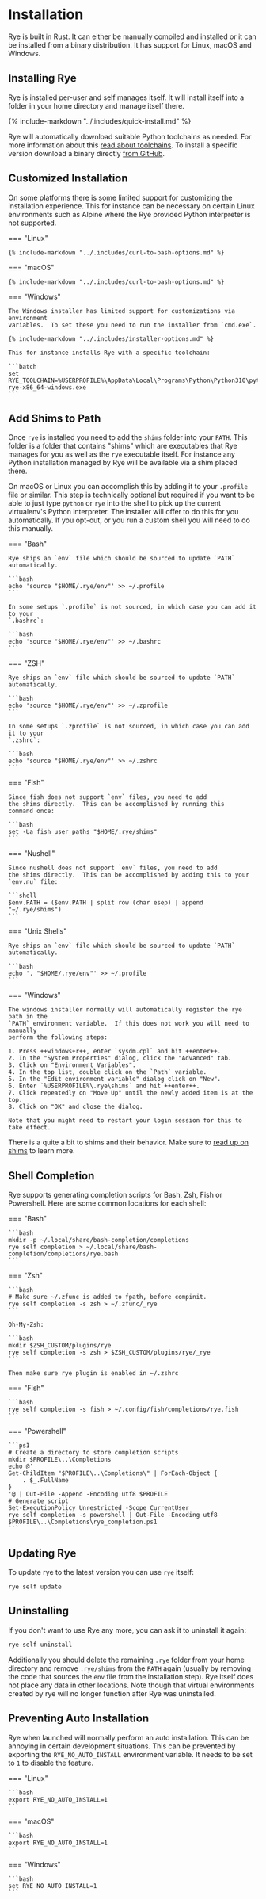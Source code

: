 # Installation

Rye is built in Rust.  It can either be manually compiled and installed or it can
be installed from a binary distribution.  It has support for Linux, macOS and
Windows.

## Installing Rye

Rye is installed per-user and self manages itself.  It will install itself into
a folder in your home directory and manage itself there.

{% include-markdown "../.includes/quick-install.md" %}

Rye will automatically download suitable Python toolchains as needed.  For more
information about this [read about toolchains](toolchains/index.md).  To install
a specific version download a binary directly
[from GitHub](https://github.com/astral-sh/rye/releases).

## Customized Installation

On some platforms there is some limited support for customizing the installation
experience.  This for instance can be necessary on certain Linux environments such
as Alpine where the Rye provided Python interpreter is not supported.

=== "Linux"

    {% include-markdown "../.includes/curl-to-bash-options.md" %}

=== "macOS"

    {% include-markdown "../.includes/curl-to-bash-options.md" %}

=== "Windows"

    The Windows installer has limited support for customizations via environment
    variables.  To set these you need to run the installer from `cmd.exe`.

    {% include-markdown "../.includes/installer-options.md" %}

    This for instance installs Rye with a specific toolchain:

    ```batch
    set RYE_TOOLCHAIN=%USERPROFILE%\AppData\Local\Programs\Python\Python310\python.exe
    rye-x86_64-windows.exe
    ```

## Add Shims to Path

Once `rye` is installed you need to add the `shims` folder into your `PATH`.
This folder is a folder that contains "shims" which are executables that
Rye manages for you as well as the `rye` executable itself.  For instance any
Python installation managed by Rye will be available via a shim placed there.

On macOS or Linux you can accomplish this by adding it to your `.profile` file
or similar.  This step is technically optional but required if you want to be able to
just type `python` or `rye` into the shell to pick up the current virtualenv's Python
interpreter.  The installer will offer to do this for you automatically.  If you
opt-out, or you run a custom shell you will need to do this manually.

=== "Bash"

    Rye ships an `env` file which should be sourced to update `PATH` automatically.

    ```bash
    echo 'source "$HOME/.rye/env"' >> ~/.profile
    ```

    In some setups `.profile` is not sourced, in which case you can add it to your
    `.bashrc`:

    ```bash
    echo 'source "$HOME/.rye/env"' >> ~/.bashrc
    ```

=== "ZSH"

    Rye ships an `env` file which should be sourced to update `PATH` automatically.

    ```bash
    echo 'source "$HOME/.rye/env"' >> ~/.zprofile
    ```

    In some setups `.zprofile` is not sourced, in which case you can add it to your
    `.zshrc`:

    ```bash
    echo 'source "$HOME/.rye/env"' >> ~/.zshrc
    ```

=== "Fish"

    Since fish does not support `env` files, you need to add
    the shims directly.  This can be accomplished by running this
    command once:

    ```bash
    set -Ua fish_user_paths "$HOME/.rye/shims"
    ```

=== "Nushell"

    Since nushell does not support `env` files, you need to add
    the shims directly.  This can be accomplished by adding this to your
    `env.nu` file:

    ```shell
    $env.PATH = ($env.PATH | split row (char esep) | append "~/.rye/shims")
    ```

=== "Unix Shells"

    Rye ships an `env` file which should be sourced to update `PATH` automatically.

    ```bash
    echo '. "$HOME/.rye/env"' >> ~/.profile
    ```

=== "Windows"

    The windows installer normally will automatically register the rye path in the
    `PATH` environment variable.  If this does not work you will need to manually
    perform the following steps:

    1. Press ++windows+r++, enter `sysdm.cpl` and hit ++enter++.
    2. In the "System Properties" dialog, click the "Advanced" tab.
    3. Click on "Environment Variables".
    4. In the top list, double click on the `Path` variable.
    5. In the "Edit environment variable" dialog click on "New".
    6. Enter `%USERPROFILE%\.rye\shims` and hit ++enter++.
    7. Click repeatedly on "Move Up" until the newly added item is at the top.
    8. Click on "OK" and close the dialog.

    Note that you might need to restart your login session for this to take effect.

There is a quite a bit to shims and their behavior.  Make sure to [read up on shims](shims.md)
to learn more.

## Shell Completion

Rye supports generating completion scripts for Bash, Zsh, Fish or Powershell. Here are some common locations for each shell:

=== "Bash"

    ```bash
    mkdir -p ~/.local/share/bash-completion/completions
    rye self completion > ~/.local/share/bash-completion/completions/rye.bash
    ```

=== "Zsh"

    ```bash
    # Make sure ~/.zfunc is added to fpath, before compinit.
    rye self completion -s zsh > ~/.zfunc/_rye
    ```

    Oh-My-Zsh:

    ```bash
    mkdir $ZSH_CUSTOM/plugins/rye
    rye self completion -s zsh > $ZSH_CUSTOM/plugins/rye/_rye
    ```

    Then make sure rye plugin is enabled in ~/.zshrc

=== "Fish"

    ```bash
    rye self completion -s fish > ~/.config/fish/completions/rye.fish
    ```

=== "Powershell"

    ```ps1
    # Create a directory to store completion scripts
    mkdir $PROFILE\..\Completions
    echo @'
    Get-ChildItem "$PROFILE\..\Completions\" | ForEach-Object {
        . $_.FullName
    }
    '@ | Out-File -Append -Encoding utf8 $PROFILE
    # Generate script
    Set-ExecutionPolicy Unrestricted -Scope CurrentUser
    rye self completion -s powershell | Out-File -Encoding utf8 $PROFILE\..\Completions\rye_completion.ps1
    ```

## Updating Rye

To update rye to the latest version you can use `rye` itself:

```
rye self update
```

## Uninstalling

If you don't want to use Rye any more, you can ask it to uninstall it again:

```bash
rye self uninstall
```

Additionally you should delete the remaining `.rye` folder from your home directory and
remove `.rye/shims` from the `PATH` again (usually by removing the code that sources
the `env` file from the installation step).  Rye itself does not place any data
in other locations.  Note though that virtual environments created by rye will
no longer function after Rye was uninstalled.

## Preventing Auto Installation

Rye when launched will normally perform an auto installation.  This can be annoying
in certain development situations.  This can be prevented by exporting the
`RYE_NO_AUTO_INSTALL` environment variable.  It needs to be set to `1` to disable
the feature.

=== "Linux"

    ```bash
    export RYE_NO_AUTO_INSTALL=1
    ```

=== "macOS"

    ```bash
    export RYE_NO_AUTO_INSTALL=1
    ```

=== "Windows"

    ```bash
    set RYE_NO_AUTO_INSTALL=1
    ```
